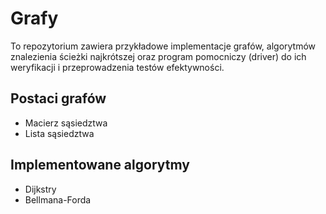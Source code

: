 # Grafy

To repozytorium zawiera przykładowe implementacje grafów, algorytmów znalezienia ścieżki najkrótszej oraz program pomocniczy (driver) do ich weryfikacji i przeprowadzenia testów efektywności.

## Postaci grafów
- Macierz sąsiedztwa
- Lista sąsiedztwa

## Implementowane algorytmy
- Dijkstry
- Bellmana-Forda
